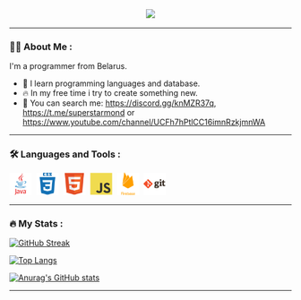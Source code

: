 <div id="header" align="center">
  <img src="https://i.giphy.com/media/v1.Y2lkPTc5MGI3NjExcjFsbDV0dW5pb3B1YmpzMTl2ZHZoa2F4MHBpNDJtOGo3dXIweTBtMCZlcD12MV9pbnRlcm5hbF9naWZfYnlfaWQmY3Q9cw/Zebztgv7jmkoLe1DoY/giphy.gif" width="100"/>
</div>

---

### :woman_technologist: About Me :
I'm a programmer from Belarus.
- :telescope: I learn programming languages and database.
- :fire: In my free time i try to create something new.
- :mag_right: You can search me: https://discord.gg/knMZR37q, https://t.me/superstarmond or https://www.youtube.com/channel/UCFh7hPtlCC16imnRzkjmnWA

---

### :hammer_and_wrench: Languages and Tools :
<div>
  <img src="https://github.com/devicons/devicon/blob/master/icons/java/java-original-wordmark.svg" title="Java" alt="Java" width="40" height="40"/>&nbsp;
  <img src="https://github.com/devicons/devicon/blob/master/icons/css3/css3-plain-wordmark.svg"  title="CSS3" alt="CSS" width="40" height="40"/>&nbsp;
  <img src="https://github.com/devicons/devicon/blob/master/icons/html5/html5-original.svg" title="HTML5" alt="HTML" width="40" height="40"/>&nbsp;
  <img src="https://github.com/devicons/devicon/blob/master/icons/javascript/javascript-original.svg" title="JavaScript" alt="JavaScript" width="40" height="40"/>&nbsp;
  <img src="https://github.com/devicons/devicon/blob/master/icons/firebase/firebase-plain-wordmark.svg" title="Firebase" alt="Firebase" width="40" height="40"/>&nbsp;
  <img src="https://github.com/devicons/devicon/blob/master/icons/git/git-original-wordmark.svg" title="Git" **alt="Git" width="40" height="40"/>&nbsp;
</div>



---

### :fire: My Stats :
[![GitHub Streak](https://github-readme-streak-stats.herokuapp.com/?user=DenverCoder1)](https://git.io/streak-stats)


[![Top Langs](https://github-readme-stats.vercel.app/api/top-langs/?username=nastuh&layout=compact&theme=vision-friendly-dark)](https://github.com/anuraghazra/github-readme-stats)

[![Anurag's GitHub stats](https://github-readme-stats.vercel.app/api?username=anuraghazra)](https://github.com/anuraghazra/github-readme-stats)



---

<img src="https://komarev.com/ghpvc/?username=your-github-username&style=flat-square&color=blue" alt=""/>
